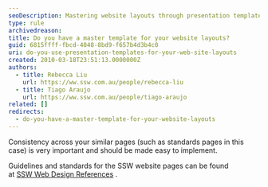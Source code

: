 ```yaml
---
seoDescription: Mastering website layouts through presentation templates enables consistent design across similar pages, streamlining user experience and enhancing overall brand identity.
type: rule
archivedreason:
title: Do you have a master template for your website layouts?
guid: 6815ffff-fbcd-4048-8bd9-f657b4d3b4c0
uri: do-you-use-presentation-templates-for-your-web-site-layouts
created: 2010-03-18T23:51:13.0000000Z
authors:
  - title: Rebecca Liu
    url: https://ww.ssw.com.au/people/rebecca-liu
  - title: Tiago Araujo
    url: https://ww.ssw.com.au/people/tiago-araujo
related: []
redirects:
  - do-you-have-a-master-template-for-your-website-layouts
---
```


Consistency across your similar pages (such as standards pages in this case) is very important and should be made easy to implement.

<!--endintro-->

Guidelines and standards for the SSW website pages can be found at [SSW Web Design References](https://www.ssw.com.au/ssw/company/Web-Reference.aspx) .
